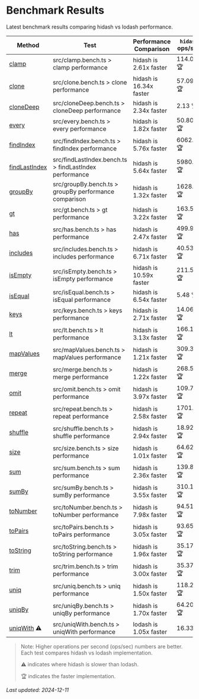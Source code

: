 # Benchmark Results

Latest benchmark results comparing hidash vs lodash performance.

| Method | Test | Performance Comparison | `hidash` ops/sec | `lodash@4.17.21` ops/sec |
|--------|------|----------------------|----------------|----------------|
| [clamp](https://github.com/NaverPayDev/hidash/blob/dd7a0373117d4802d39dd323dd2eb000b1706d5e/src/clamp.ts) | src/clamp.bench.ts > clamp performance | hidash is 2.61x faster | 114.05 🏆 | 43.70 |
| [clone](https://github.com/NaverPayDev/hidash/blob/dd7a0373117d4802d39dd323dd2eb000b1706d5e/src/clone.ts) | src/clone.bench.ts > clone performance | hidash is 16.34x faster | 57.09 🏆 | 3.49 |
| [cloneDeep](https://github.com/NaverPayDev/hidash/blob/dd7a0373117d4802d39dd323dd2eb000b1706d5e/src/cloneDeep.ts) | src/cloneDeep.bench.ts > cloneDeep performance | hidash is 2.34x faster | 2.13 🏆 | 0.91 |
| [every](https://github.com/NaverPayDev/hidash/blob/dd7a0373117d4802d39dd323dd2eb000b1706d5e/src/every.ts) | src/every.bench.ts > every performance | hidash is 1.82x faster | 50.80 🏆 | 27.96 |
| [findIndex](https://github.com/NaverPayDev/hidash/blob/dd7a0373117d4802d39dd323dd2eb000b1706d5e/src/findIndex.ts) | src/findIndex.bench.ts > findIndex performance | hidash is 5.76x faster | 6062.36 🏆 | 1052.80 |
| [findLastIndex](https://github.com/NaverPayDev/hidash/blob/dd7a0373117d4802d39dd323dd2eb000b1706d5e/src/findLastIndex.ts) | src/findLastIndex.bench.ts > findLastIndex performance | hidash is 5.64x faster | 5980.16 🏆 | 1060.33 |
| [groupBy](https://github.com/NaverPayDev/hidash/blob/dd7a0373117d4802d39dd323dd2eb000b1706d5e/src/groupBy.ts) | src/groupBy.bench.ts > groupBy performance comparison | hidash is 1.32x faster | 1628.58 🏆 | 1231.52 |
| [gt](https://github.com/NaverPayDev/hidash/blob/dd7a0373117d4802d39dd323dd2eb000b1706d5e/src/gt.ts) | src/gt.bench.ts > gt performance | hidash is 3.22x faster | 163.54 🏆 | 50.76 |
| [has](https://github.com/NaverPayDev/hidash/blob/dd7a0373117d4802d39dd323dd2eb000b1706d5e/src/has.ts) | src/has.bench.ts > has performance | hidash is 2.47x faster | 499.94 🏆 | 202.19 |
| [includes](https://github.com/NaverPayDev/hidash/blob/dd7a0373117d4802d39dd323dd2eb000b1706d5e/src/includes.ts) | src/includes.bench.ts > includes performance | hidash is 6.71x faster | 40.53 🏆 | 6.04 |
| [isEmpty](https://github.com/NaverPayDev/hidash/blob/dd7a0373117d4802d39dd323dd2eb000b1706d5e/src/isEmpty.ts) | src/isEmpty.bench.ts > isEmpty performance | hidash is 10.59x faster | 211.59 🏆 | 19.97 |
| [isEqual](https://github.com/NaverPayDev/hidash/blob/dd7a0373117d4802d39dd323dd2eb000b1706d5e/src/isEqual.ts) | src/isEqual.bench.ts > isEqual performance | hidash is 6.54x faster | 5.48 🏆 | 0.84 |
| [keys](https://github.com/NaverPayDev/hidash/blob/dd7a0373117d4802d39dd323dd2eb000b1706d5e/src/keys.ts) | src/keys.bench.ts > keys performance | hidash is 2.71x faster | 14.06 🏆 | 5.19 |
| [lt](https://github.com/NaverPayDev/hidash/blob/dd7a0373117d4802d39dd323dd2eb000b1706d5e/src/lt.ts) | src/lt.bench.ts > lt performance | hidash is 3.13x faster | 166.12 🏆 | 53.14 |
| [mapValues](https://github.com/NaverPayDev/hidash/blob/dd7a0373117d4802d39dd323dd2eb000b1706d5e/src/mapValues.ts) | src/mapValues.bench.ts > mapValues performance | hidash is 1.21x faster | 309.30 🏆 | 254.83 |
| [merge](https://github.com/NaverPayDev/hidash/blob/dd7a0373117d4802d39dd323dd2eb000b1706d5e/src/merge.ts) | src/merge.bench.ts > merge performance | hidash is 1.22x faster | 268.57 🏆 | 219.70 |
| [omit](https://github.com/NaverPayDev/hidash/blob/dd7a0373117d4802d39dd323dd2eb000b1706d5e/src/omit.ts) | src/omit.bench.ts > omit performance | hidash is 3.97x faster | 109.77 🏆 | 27.64 |
| [repeat](https://github.com/NaverPayDev/hidash/blob/dd7a0373117d4802d39dd323dd2eb000b1706d5e/src/repeat.ts) | src/repeat.bench.ts > repeat performance | hidash is 2.58x faster | 1701.96 🏆 | 659.63 |
| [shuffle](https://github.com/NaverPayDev/hidash/blob/dd7a0373117d4802d39dd323dd2eb000b1706d5e/src/shuffle.ts) | src/shuffle.bench.ts > shuffle performance | hidash is 2.94x faster | 18.92 🏆 | 6.43 |
| [size](https://github.com/NaverPayDev/hidash/blob/dd7a0373117d4802d39dd323dd2eb000b1706d5e/src/size.ts) | src/size.bench.ts > size performance | hidash is 1.01x faster | 64.62 🏆 | 64.22 |
| [sum](https://github.com/NaverPayDev/hidash/blob/dd7a0373117d4802d39dd323dd2eb000b1706d5e/src/sum.ts) | src/sum.bench.ts > sum performance | hidash is 2.36x faster | 139.83 🏆 | 59.29 |
| [sumBy](https://github.com/NaverPayDev/hidash/blob/dd7a0373117d4802d39dd323dd2eb000b1706d5e/src/sumBy.ts) | src/sumBy.bench.ts > sumBy performance | hidash is 3.55x faster | 310.17 🏆 | 87.29 |
| [toNumber](https://github.com/NaverPayDev/hidash/blob/dd7a0373117d4802d39dd323dd2eb000b1706d5e/src/toNumber.ts) | src/toNumber.bench.ts > toNumber performance | hidash is 7.98x faster | 94.51 🏆 | 11.84 |
| [toPairs](https://github.com/NaverPayDev/hidash/blob/dd7a0373117d4802d39dd323dd2eb000b1706d5e/src/toPairs.ts) | src/toPairs.bench.ts > toPairs performance | hidash is 3.05x faster | 93.65 🏆 | 30.72 |
| [toString](https://github.com/NaverPayDev/hidash/blob/dd7a0373117d4802d39dd323dd2eb000b1706d5e/src/toString.ts) | src/toString.bench.ts > toString performance | hidash is 1.96x faster | 35.17 🏆 | 17.90 |
| [trim](https://github.com/NaverPayDev/hidash/blob/dd7a0373117d4802d39dd323dd2eb000b1706d5e/src/trim.ts) | src/trim.bench.ts > trim performance | hidash is 3.00x faster | 35.37 🏆 | 11.80 |
| [uniq](https://github.com/NaverPayDev/hidash/blob/dd7a0373117d4802d39dd323dd2eb000b1706d5e/src/uniq.ts) | src/uniq.bench.ts > uniq performance | hidash is 1.50x faster | 118.23 🏆 | 78.72 |
| [uniqBy](https://github.com/NaverPayDev/hidash/blob/dd7a0373117d4802d39dd323dd2eb000b1706d5e/src/uniqBy.ts) | src/uniqBy.bench.ts > uniqBy performance | hidash is 1.70x faster | 64.20 🏆 | 37.81 |
| [uniqWith](https://github.com/NaverPayDev/hidash/blob/dd7a0373117d4802d39dd323dd2eb000b1706d5e/src/uniqWith.ts) ⚠️ | src/uniqWith.bench.ts > uniqWith performance | lodash is 1.05x faster | 16.33 | 17.16 🏆 |

> Note: Higher operations per second (ops/sec) numbers are better. Each test compares hidash vs lodash implementation.
>
> ⚠️ indicates where hidash is slower than lodash.
>
> 🏆 indicates the faster implementation.

_Last updated: 2024-12-11_
